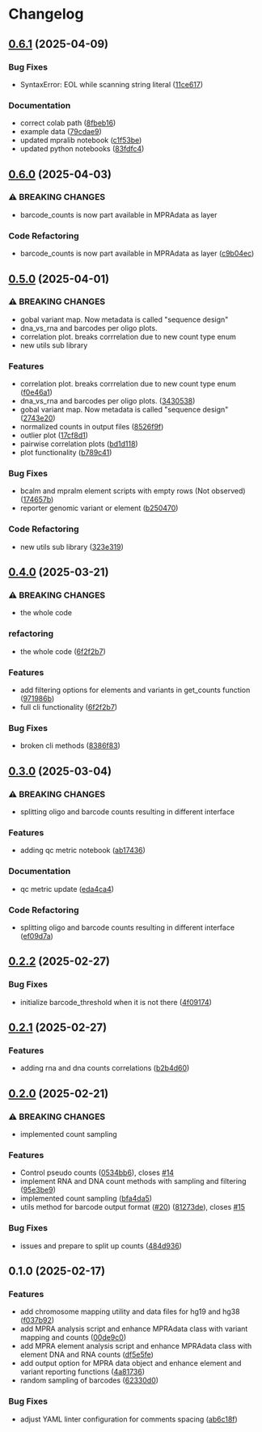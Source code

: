 # Changelog

## [0.6.1](https://github.com/kircherlab/MPRAlib/compare/v0.6.0...v0.6.1) (2025-04-09)


### Bug Fixes

* SyntaxError: EOL while scanning string literal ([11ce617](https://github.com/kircherlab/MPRAlib/commit/11ce6170b8a2042f47f9c9d7c7ab7f86e99db3ae))


### Documentation

* correct colab path ([8fbeb16](https://github.com/kircherlab/MPRAlib/commit/8fbeb16a81709caa7466bbd84ea43f87853f4e77))
* example data ([79cdae9](https://github.com/kircherlab/MPRAlib/commit/79cdae90e339d80e8ffd9ef1be1e97d02adc8717))
* updated mpralib notebook ([c1f53be](https://github.com/kircherlab/MPRAlib/commit/c1f53be195d8e4b668b3d03f32d4dfe92e1989e7))
* updated python notebooks ([83fdfc4](https://github.com/kircherlab/MPRAlib/commit/83fdfc47c54f9d2ea4c1a5e738d2eeffb2603b55))

## [0.6.0](https://github.com/kircherlab/MPRAlib/compare/v0.5.0...v0.6.0) (2025-04-03)


### ⚠ BREAKING CHANGES

* barcode_counts is now part available in MPRAdata as layer

### Code Refactoring

* barcode_counts is now part available in MPRAdata as layer ([c9b04ec](https://github.com/kircherlab/MPRAlib/commit/c9b04ec964ddc726a83afa54bc271657f3c8d6c9))

## [0.5.0](https://github.com/kircherlab/MPRAlib/compare/v0.4.0...v0.5.0) (2025-04-01)


### ⚠ BREAKING CHANGES

* gobal variant map. Now metadata is called "sequence design"
* dna_vs_rna and barcodes per oligo plots.
* correlation plot. breaks corrrelation due to new count type enum
* new utils sub library

### Features

* correlation plot. breaks corrrelation due to new count type enum ([f0e46a1](https://github.com/kircherlab/MPRAlib/commit/f0e46a1a2e0010080dc094a39bd192fbe4e12b90))
* dna_vs_rna and barcodes per oligo plots. ([3430538](https://github.com/kircherlab/MPRAlib/commit/34305388beeb3ef4df93dc11ca7c9677a8212227))
* gobal variant map. Now metadata is called "sequence design" ([2743e20](https://github.com/kircherlab/MPRAlib/commit/2743e20d5c891b480ec1425679af8d3c0300f132))
* normalized counts in output files ([8526f9f](https://github.com/kircherlab/MPRAlib/commit/8526f9f799547d9ef05ed416ceefb39dcea5306a))
* outlier plot ([17cf8d1](https://github.com/kircherlab/MPRAlib/commit/17cf8d1aa2160745d1fa79654babc9dfb13aff78))
* pairwise correlation plots ([bd1d118](https://github.com/kircherlab/MPRAlib/commit/bd1d118f26ee4203233df68243be68c7849a37d8))
* plot functionality ([b789c41](https://github.com/kircherlab/MPRAlib/commit/b789c416403a3bfd5880f6d909126c3924179fd6))


### Bug Fixes

* bcalm and mpralm element scripts with empty rows (Not observed) ([174657b](https://github.com/kircherlab/MPRAlib/commit/174657bc9df864b54da722b6b0f0d2c226794306))
* reporter genomic variant or element ([b250470](https://github.com/kircherlab/MPRAlib/commit/b250470774314ce2474f002edd678de37b38578d))


### Code Refactoring

* new utils sub library ([323e319](https://github.com/kircherlab/MPRAlib/commit/323e31914808dcc89ab849b19e7cc1e71332cc42))

## [0.4.0](https://github.com/kircherlab/MPRAlib/compare/v0.3.0...v0.4.0) (2025-03-21)


### ⚠ BREAKING CHANGES

* the whole code

### refactoring

* the whole code ([6f2f2b7](https://github.com/kircherlab/MPRAlib/commit/6f2f2b75ab3b1c3206527b88c629fa29fd472304))


### Features

* add filtering options for elements and variants in get_counts function ([971986b](https://github.com/kircherlab/MPRAlib/commit/971986b2593a1bf04e4c906a0000696e759a4dd5))
* full cli functionality ([6f2f2b7](https://github.com/kircherlab/MPRAlib/commit/6f2f2b75ab3b1c3206527b88c629fa29fd472304))


### Bug Fixes

* broken cli methods ([8386f83](https://github.com/kircherlab/MPRAlib/commit/8386f83fc1a9189ef9c6eb5c16343dac3ed4589c))

## [0.3.0](https://github.com/kircherlab/MPRAlib/compare/v0.2.2...v0.3.0) (2025-03-04)


### ⚠ BREAKING CHANGES

* splitting oligo and barcode counts resulting in different interface

### Features

* adding qc metric notebook ([ab17436](https://github.com/kircherlab/MPRAlib/commit/ab17436634d4b4ea83a788d3583531db96cd562f))


### Documentation

* qc metric update ([eda4ca4](https://github.com/kircherlab/MPRAlib/commit/eda4ca477ec8cc24dc88e9e7229ce9c19ca3e24f))


### Code Refactoring

* splitting oligo and barcode counts resulting in different interface ([ef09d7a](https://github.com/kircherlab/MPRAlib/commit/ef09d7a15a002748b09e771a0230fe56ab33dc7f))

## [0.2.2](https://github.com/kircherlab/MPRAlib/compare/v0.2.1...v0.2.2) (2025-02-27)


### Bug Fixes

* initialize barcode_threshold when it is not there ([4f09174](https://github.com/kircherlab/MPRAlib/commit/4f09174260cb349c5e4b89eb2c36f7b15c01ad13))

## [0.2.1](https://github.com/kircherlab/MPRAlib/compare/v0.2.0...v0.2.1) (2025-02-27)


### Features

* adding rna and dna counts correlations ([b2b4d60](https://github.com/kircherlab/MPRAlib/commit/b2b4d60258f179a68e77b90961abf85dc4b89b6b))

## [0.2.0](https://github.com/kircherlab/MPRAlib/compare/v0.1.0...v0.2.0) (2025-02-21)


### ⚠ BREAKING CHANGES

* implemented count sampling

### Features

* Control pseudo counts ([0534bb6](https://github.com/kircherlab/MPRAlib/commit/0534bb663e47e9ff77a5945340791144ad24eea5)), closes [#14](https://github.com/kircherlab/MPRAlib/issues/14)
* implement RNA and DNA count methods with sampling and filtering ([95e3be9](https://github.com/kircherlab/MPRAlib/commit/95e3be92b98677e571760c4c8efc807a4227610e))
* implemented count sampling ([bfa4da5](https://github.com/kircherlab/MPRAlib/commit/bfa4da55a73e19b069b1e44d9141b2f393e3114b))
* utils method for barcode output format ([#20](https://github.com/kircherlab/MPRAlib/issues/20)) ([81273de](https://github.com/kircherlab/MPRAlib/commit/81273de2335bc26c2b4c7fdaf1c1c6039970a726)), closes [#15](https://github.com/kircherlab/MPRAlib/issues/15)


### Bug Fixes

* issues and prepare to split up counts ([484d936](https://github.com/kircherlab/MPRAlib/commit/484d9367c723ad5004f9cb3dd59039461556d988))

## 0.1.0 (2025-02-17)


### Features

* add chromosome mapping utility and data files for hg19 and hg38 ([f037b92](https://github.com/kircherlab/MPRAlib/commit/f037b9257e5cd91d3197c21bb48035ec0fc1df9f))
* add MPRA analysis script and enhance MPRAdata class with variant mapping and counts ([00de9c0](https://github.com/kircherlab/MPRAlib/commit/00de9c0f4fca86abac764705806c1028f64bfd7f))
* add MPRA element analysis script and enhance MPRAdata class with element DNA and RNA counts ([df5e5fe](https://github.com/kircherlab/MPRAlib/commit/df5e5feaff1076fe2d88bce46a7f56cf3fc5cad3))
* add output option for MPRA data object and enhance element and variant reporting functions ([4a81736](https://github.com/kircherlab/MPRAlib/commit/4a81736157da9ca13af624d184f582b1bb2b810e))
* random sampling of barcodes ([62330d0](https://github.com/kircherlab/MPRAlib/commit/62330d04624384084ccd741deee3c78bba5628aa))


### Bug Fixes

* adjust YAML linter configuration for comments spacing ([ab6c18f](https://github.com/kircherlab/MPRAlib/commit/ab6c18f4c55fa876864b1d9f3d9f66f36ee65171))
